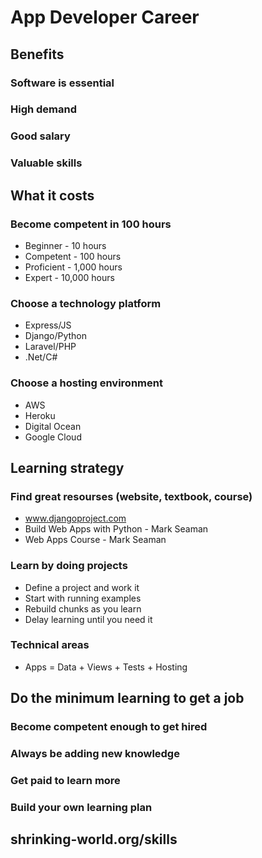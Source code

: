 # App Developer Career


## Benefits

### Software is essential

### High demand

### Good salary

### Valuable skills


## What it costs

### Become competent in 100 hours
* Beginner - 10 hours
* Competent - 100 hours
* Proficient - 1,000 hours
* Expert - 10,000 hours

### Choose a technology platform
* Express/JS
* Django/Python
* Laravel/PHP
* .Net/C#

### Choose a hosting environment
* AWS
* Heroku
* Digital Ocean
* Google Cloud


## Learning strategy

### Find great resourses (website, textbook, course)
* www.djangoproject.com
* Build Web Apps with Python - Mark Seaman
* Web Apps Course - Mark Seaman

### Learn by doing projects
* Define a project and work it
* Start with running examples
* Rebuild chunks as you learn
* Delay learning until you need it

### Technical areas
* Apps = Data + Views + Tests + Hosting


## Do the minimum learning to get a job

### Become competent enough to get hired

### Always be adding new knowledge

### Get paid to learn more

### Build your own learning plan


## shrinking-world.org/skills

